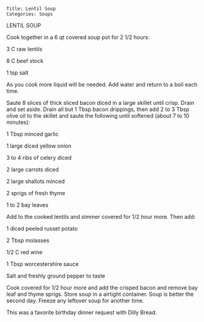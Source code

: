 ~~~ recipe-info
Title: Lentil Soup
Categories: Soups
~~~

LENTIL SOUP

Cook together in a 6 qt covered soup pot for 2 1/2 hours:

3 C raw lentils

8 C beef stock

1 tsp salt

As you cook more liquid will be needed.  Add water and return to a boil each time.

Saute  8 slices of thick sliced bacon diced in a large skillet until crisp.  Drain and set aside.
Drain all but 1 Tbsp bacon drippings, then add 2 to 3 Tbsp olive oil to the skillet and saute the
following until softened (about 7 to 10 minutes):

1 Tbsp minced garlic

1 large diced yellow onion

3 to 4 ribs of celery diced

2 large carrots diced

2 large shallots minced

2 sprigs of fresh thyme

1 to 2 bay leaves

Add to the cooked lentils and simmer covered for 1/2 hour more.  Then add:

1 diced peeled russet potato

2 Tbsp molasses

1/2 C red wine

1 Tbsp worcestershire sauce

Salt and freshly ground pepper to taste

Cook covered for 1/2 hour more and add the crisped bacon and remove bay leaf and thyme sprigs.  Store
soup in a airtight container.  Soup is better the second day.  Freeze any leftover soup for another
time.

This was a favorite birthday dinner request with Dilly Bread.
